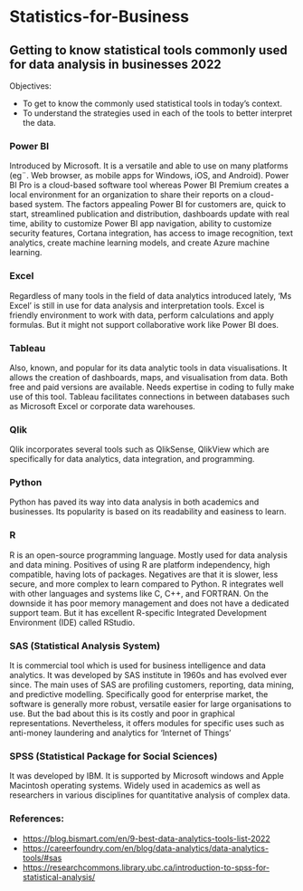 # Statistics-for-Business

## Getting to know statistical tools commonly used for data analysis in businesses 2022

Objectives:
-	To get to know the commonly used statistical tools in today’s context. 
-	To understand the strategies used in each of the tools to better interpret the data. 

### Power BI
Introduced by Microsoft. It is a versatile and able to use on many platforms (eg¨. Web browser, as mobile apps for Windows, iOS, and Android). Power BI Pro is a cloud-based software tool whereas Power BI Premium creates a local environment for an organization to share their reports on a cloud-based system. The factors appealing Power BI for customers are, quick to start, streamlined publication and distribution, dashboards update with real time, ability to customize Power BI app navigation, ability to customize security features, Cortana integration, has access to image recognition, text analytics, create machine learning models, and create Azure machine learning. 

### Excel 
Regardless of many tools in the field of data analytics introduced lately, ‘Ms Excel’ is still in use for data analysis and interpretation tools. Excel is friendly environment to work with data, perform calculations and apply formulas. But it might not support collaborative work like Power BI does. 

### Tableau
Also, known, and popular for its data analytic tools in data visualisations. It allows the creation of dashboards, maps, and visualisation from data. Both free and paid versions are available. Needs expertise in coding to fully make use of this tool. Tableau facilitates connections in between databases such as Microsoft Excel or corporate data warehouses. 

### Qlik 
Qlik incorporates several tools such as QlikSense, QlikView which are specifically for data analytics, data integration, and programming. 

### Python 
Python has paved its way into data analysis in both academics and businesses. Its popularity is based on its readability and easiness to learn. 

### R 
R is an open-source programming language. Mostly used for data analysis and data mining. Positives of using R are platform independency, high compatible, having lots of packages. Negatives are that it is slower, less secure, and more complex to learn compared to Python. 
R integrates well with other languages and systems like C, C++, and FORTRAN. On the downside it has poor memory management and does not have a dedicated support team. But it has excellent R-specific Integrated Development Environment (IDE) called RStudio.                                                                                                                                                                    
   
### SAS (Statistical Analysis System)
It is commercial tool which is used for business intelligence and data analytics. It was developed by SAS institute in 1960s and has evolved ever since. The main uses of SAS are profiling customers, reporting, data mining, and predictive modelling. Specifically good for enterprise market, the software is generally more robust, versatile easier for large organisations to use. But the bad about this is its costly and poor in graphical representations. Nevertheless, it offers modules for specific uses such as anti-money laundering and analytics for ‘Internet of Things’

### SPSS (Statistical Package for Social Sciences)
It was developed by IBM. It is supported by Microsoft windows and Apple Macintosh operating systems. Widely used in academics as well as researchers in various disciplines for quantitative analysis of complex data.   

### References:
-	https://blog.bismart.com/en/9-best-data-analytics-tools-list-2022 
-	https://careerfoundry.com/en/blog/data-analytics/data-analytics-tools/#sas 
-	https://researchcommons.library.ubc.ca/introduction-to-spss-for-statistical-analysis/ 

